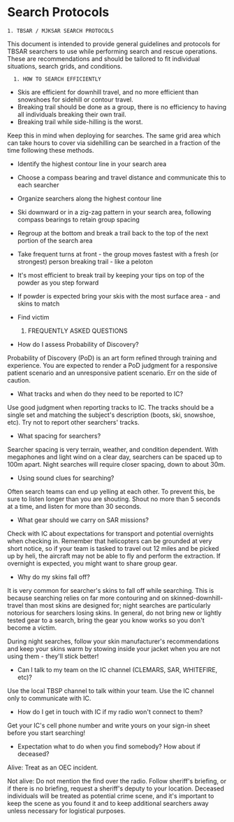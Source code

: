 # Search Protocols

    1. TBSAR / MJKSAR SEARCH PROTOCOLS
This document is intended to provide general guidelines and protocols for TBSAR searchers to use while performing search and rescue operations. These are recommendations and should be tailored to fit individual situations, search grids, and conditions.


      1. HOW TO SEARCH EFFICIENTLY
  * Skis are efficient for downhill travel, and no more efficient than snowshoes for sidehill or contour travel. 
  * Breaking trail should be done as a group, there is no efficiency to having all individuals breaking their own trail.
  * Breaking trail while side-hilling is the worst.

Keep this in mind when deploying for searches. The same grid area which can take hours to cover via sidehilling can be searched in a fraction of the time following these methods.

  * Identify the highest contour line in your search area
  * Choose a compass bearing and travel distance and communicate this to each searcher
  * Organize searchers along the highest contour line
  * Ski downward or in a zig-zag pattern in your search area, following compass bearings to retain group spacing
  * Regroup at the bottom and break a trail back to the top of the next portion of the search area
  * Take frequent turns at front - the group moves fastest with a fresh (or strongest) person breaking trail - like a peloton
  * It's most efficient to break trail by keeping your tips on top of the powder as you step forward
  * If powder is expected bring your skis with the most surface area - and skins to match
  * Find victim

      1. FREQUENTLY ASKED QUESTIONS
  * How do I assess Probability of Discovery?

Probability of Discovery (PoD) is an art form refined through training and experience. You are expected to render a PoD judgment for a responsive patient scenario and an unresponsive patient scenario. Err on the side of caution.

  * What tracks and when do they need to be reported to IC?

Use good judgment when reporting tracks to IC. The tracks should be a single set and matching the subject's description (boots, ski, snowshoe, etc). Try not to report other searchers' tracks.

  * What spacing for searchers?

Searcher spacing is very terrain, weather, and condition dependent. With megaphones and light wind on a clear day, searchers can be spaced up to 100m apart. Night searches will require closer spacing, down to about 30m.

  * Using sound clues for searching?

Often search teams can end up yelling at each other. To prevent this, be sure to listen longer than you are shouting. Shout no more than 5 seconds at a time, and listen for more than 30 seconds.

  * What gear should we carry on SAR missions?

Check with IC about expectations for transport and potential overnights when checking in. Remember that helicopters can be grounded at very short notice, so if your team is tasked to travel out 12 miles and be picked up by heli, the aircraft may not be able to fly and perform the extraction.  If overnight is expected, you might want to share group gear. 

  * Why do my skins fall off?

It is very common for searcher's skins to fall off while searching. This is because searching relies on far more contouring and on skinned-downhill-travel than most skins are designed for; night searches are particularly notorious for searchers losing skins. In general, do not bring new or lightly tested gear to a search, bring the gear you know works so you don't become a victim.

During night searches, follow your skin manufacturer's recommendations and keep your skins warm by stowing inside your jacket when you are not using them - they'll stick better!

  * Can I talk to my team on the IC channel (CLEMARS, SAR, WHITEFIRE, etc)?

Use the local TBSP channel to talk within your team. Use the IC channel only to communicate with IC.

  * How do I get in touch with IC if my radio won't connect to them?

Get your IC's cell phone number and write yours on your sign-in sheet before you start searching!

  * Expectation what to do when you find somebody? How about if deceased?

Alive: Treat as an OEC incident.

Not alive: Do not mention the find over the radio. Follow sheriff's briefing, or if there is no briefing, request a sheriff's deputy to your location. Deceased individuals will be treated as potential crime scene, and it's important to keep the scene as you found it and to keep additional searchers away unless necessary for logistical purposes.